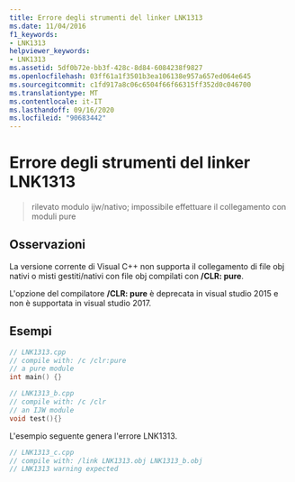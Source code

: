 ```yaml
---
title: Errore degli strumenti del linker LNK1313
ms.date: 11/04/2016
f1_keywords:
- LNK1313
helpviewer_keywords:
- LNK1313
ms.assetid: 5df0b72e-bb3f-428c-8d84-6084238f9827
ms.openlocfilehash: 03ff61a1f3501b3ea106138e957a657ed064e645
ms.sourcegitcommit: c1fd917a8c06c6504f66f66315ff352d0c046700
ms.translationtype: MT
ms.contentlocale: it-IT
ms.lasthandoff: 09/16/2020
ms.locfileid: "90683442"
---
```

# <a name="linker-tools-error-lnk1313"></a>Errore degli strumenti del linker LNK1313

> rilevato modulo ijw/nativo; impossibile effettuare il collegamento con moduli pure

## <a name="remarks"></a>Osservazioni

La versione corrente di Visual C++ non supporta il collegamento di file obj nativi o misti gestiti/nativi con file obj compilati con **/CLR: pure**.

L'opzione del compilatore **/CLR: pure** è deprecata in visual studio 2015 e non è supportata in visual studio 2017.

## <a name="examples"></a>Esempi

```cpp
// LNK1313.cpp
// compile with: /c /clr:pure
// a pure module
int main() {}
```

```cpp
// LNK1313_b.cpp
// compile with: /c /clr
// an IJW module
void test(){}
```

L'esempio seguente genera l'errore LNK1313.

```cpp
// LNK1313_c.cpp
// compile with: /link LNK1313.obj LNK1313_b.obj
// LNK1313 warning expected
```
